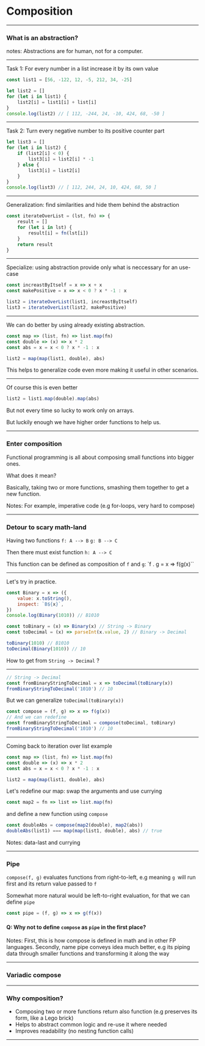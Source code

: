 
# Composition
---
### What is an abstraction?
notes: Abstractions are for human, not for a computer.

---
Task 1: For every number in a list increase it by its own value
```javascript
const list1 = [56, -122, 12, -5, 212, 34, -25]

let list2 = []
for (let i in list1) {
	list2[i] = list1[i] + list[i]
}
console.log(list2) // [ 112, -244, 24, -10, 424, 68, -50 ]
```
___
Task 2: Turn every negative number to its positive counter part

```javascript
let list3 = []
for (let i in list2) {
	if (list2[i] < 0) {
		list3[i] = list2[i] * -1
	} else {
		list3[i] = list2[i]
	}
}
console.log(list3) // [ 112, 244, 24, 10, 424, 68, 50 ]
```
---
Generalization: find similarities and hide them behind the abstraction

```javascript
const iterateOverList = (lst, fn) => {
	result = []
	for (let i in lst) {
		result[i] = fn(lst[i])
	}
	return result
}
```
___
Specialize: using abstraction provide only what is neccessary for an use-case

```javascript
const increastByItself = x => x + x
const makePositive = x => x < 0 ? x * -1 : x

list2 = iterateOverList(list1, increastByItself)
list3 = iterateOverList(list2, makePositive)
```
---
We can do better by using already existing abstraction.

```javascript
const map => (list, fn) => list.map(fn)
const double => (x) => x * 2
const abs = x = x < 0 ? x * -1 : x

list2 = map(map(list1, double), abs)
```
This helps to generalize code even more making it useful in other scenarios.

---
Of course this is even better
```javascript
list2 = list1.map(double).map(abs)
```
But not every time so lucky to work only on arrays.

But luckily enough we have higher order functions to help us.
___
### Enter composition

Functional programming is all about composing small functions into bigger ones.

What does it mean?

Basically, taking two or more functions, smashing them together to get a new function.

Notes: For example, imperative code (e.g for-loops, very hard to compose)

---
### Detour to scary math-land

Having two functions
`f: A --> B`
`g: B --> C`

Then there must exist function `h: A --> C`

This function can be defined as composition of `f` and `g`:
`f . g = x => f(g(x)``

---
Let's try in practice.

```javascript
const Binary = x => ({
	value: x.toString(),
	inspect: `B${x}`,
}) 
console.log(Binary(1010)) // B1010

const toBinary = (x) => Binary(x) // String -> Binary
const toDecimal = (x) => parseInt(x.value, 2) // Binary -> Decimal

toBinary(1010) // B1010
toDecimal(Binary(1010)) // 10
```
How to get from `String -> Decimal` ?

---
```javascript
// String -> Decimal
const fromBinaryStringToDecimal = x => toDecimal(toBinary(x))
fromBinaryStringToDecimal('1010') // 10
```
But we can generalize `toDecimal(toBinary(x))`

```javascript
const compose = (f, g) => x => f(g(x))
// And we can redefine
const fromBinaryStringToDecimal = compose(toDecimal, toBinary)
fromBinaryStringToDecimal('1010') // 10
```
 ---
 Coming back to iteration over list example
```javascript
const map => (list, fn) => list.map(fn)
const double => (x) => x * 2
const abs = x = x < 0 ? x * -1 : x

list2 = map(map(list1, double), abs)
```
Let's redefine our map: swap the arguments and use currying
```javascript
const map2 = fn => list => list.map(fn)
```
and define a new function using `compose`
```javascript
const doubleAbs = compose(map2(double), map2(abs))
doubleAbs(list1) === map(map(list1, double), abs) // true
```
Notes: data-last and currying

---
### Pipe
`compose(f, g)` evaluates functions from right-to-left, e.g meaning `g `will run first and its return value passed to `f`

Somewhat more natural would be left-to-right evaluation, for that we can define `pipe`

```javascript
const pipe = (f, g) => x => g(f(x))
```
#### Q: Why not to define `compose` as `pipe` in the first place?

Notes: First, this is how compose is defined in math and in other FP languages. Secondly, name pipe conveys idea much better, e.g its piping data through smaller functions and transforming it along the way

---
### Variadic compose
---
### Why composition?
* Composing two or more functions return also function (e.g preserves its form, like a Lego brick)
* Helps to abstract common logic and re-use it where needed
* Improves readability (no nesting function calls)
---
<!--stackedit_data:
eyJoaXN0b3J5IjpbMzA4MDUwNTUsMTE3NzMyNDQ5OCwxOTI1Mj
g0NDQ2LDIwODc3MDYxNSwxNDE5MjM3MTI5LDE0MDY0MTA0Nzcs
MTY3OTkxOTE4OCwxNjIyNDk0OTczLDgyMTQwNzc1Niw5MzM5MT
M5MTEsLTE3NzY4MzA4MDUsLTIwNzMyMjY5NzYsOTgwMjgwODc0
LC0yMjU4NjMzNzUsMjA0ODg5ODIxNSwxODIyNjYwODM1LC05NT
A0MTI5OTcsLTE2MDI3MTkzOCw4Njk2NDAzMTAsLTkyMDg5NzAw
XX0=
-->